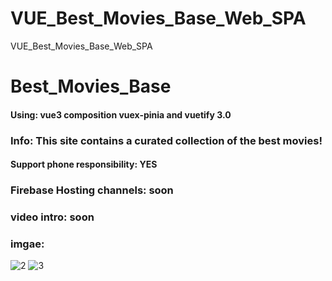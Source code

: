 # VUE_Best_Movies_Base_Web_SPA
VUE_Best_Movies_Base_Web_SPA

# Best_Movies_Base
#### Using: vue3 composition vuex-pinia and vuetify 3.0
### Info: This site contains a curated collection of the best movies!
#### Support phone responsibility: YES
### Firebase Hosting channels: soon
### video intro: soon
### imgae:
![2](https://github.com/user-attachments/assets/aabbe5c6-89db-4775-897f-78546641d9fc)
![3](https://github.com/user-attachments/assets/9404c415-03ac-46f3-b41c-52cbcd8eaa4b)



